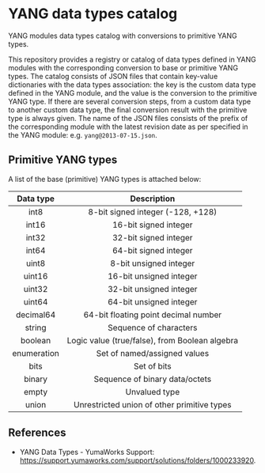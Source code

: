 # YANG data types catalog
YANG modules data types catalog with conversions to primitive YANG types.

This repository provides a registry or catalog of data types defined in YANG modules with the corresponding conversion to base or primitive YANG types.
The catalog consists of JSON files that contain key-value dictionaries with the data types association: the key is the custom data type defined in the YANG module, and the value is the conversion to the primitive YANG type. If there are several conversion steps, from a custom data type to another custom data type, the final conversion result with the primitive type is always given.
The name of the JSON files consists of the prefix of the corresponding module with the latest revision date as per specified in the YANG module: e.g. `yang@2013-07-15.json`.

## Primitive YANG types
A list of the base (primitive) YANG types is attached below:

| **Data type** |                 **Description**                |
|:-------------:|:----------------------------------------------:|
|      int8     |        8-bit signed integer (-128, +128)       |
|     int16     |              16-bit signed integer             |
|     int32     |              32-bit signed integer             |
|     int64     |              64-bit signed integer             |
|     uint8     |             8-bit unsigned integer             |
|     uint16    |             16-bit unsigned integer            |
|     uint32    |             32-bit unsigned integer            |
|     uint64    |             64-bit unsigned integer            |
|   decimal64   |      64-bit floating point decimal number      |
|     string    |             Sequence of characters             |
|    boolean    | Logic value (true/false), from Boolean algebra |
|  enumeration  |          Set of named/assigned values          |
|      bits     |                   Set of bits                  |
|     binary    |         Sequence of binary data/octets         |
|     empty     |                  Unvalued type                 |
|     union     |   Unrestricted union of other primitive types  |

## References
- YANG Data Types - YumaWorks Support: https://support.yumaworks.com/support/solutions/folders/1000233920.
